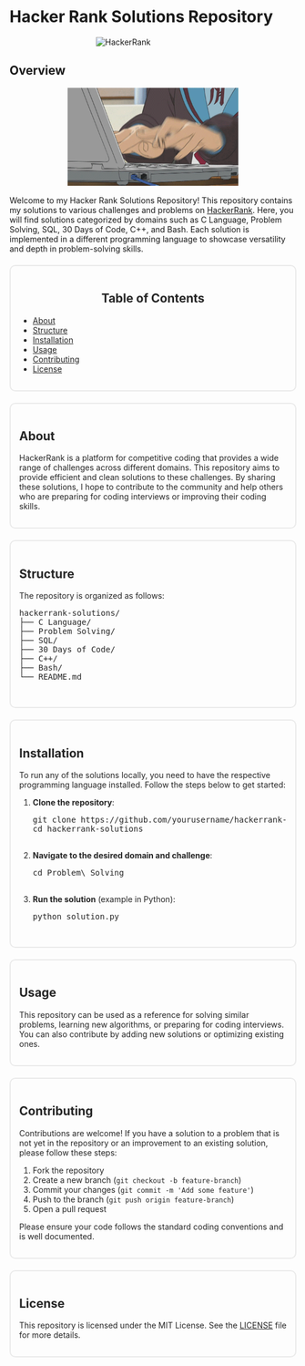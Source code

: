 # Hacker Rank Solutions Repository

<img src="https://upload.wikimedia.org/wikipedia/commons/6/65/HackerRank_logo.png" alt="HackerRank" style="width:200px; display:block; margin:auto;">

## Overview

<p style="text-align:center;">
    <img src="\images\3AyY.gif" alt="Coding Animation" style="width:300px;">
</p>

Welcome to my Hacker Rank Solutions Repository! This repository contains my solutions to various challenges and problems on [HackerRank](https://www.hackerrank.com/). Here, you will find solutions categorized by domains such as C Language, Problem Solving, SQL, 30 Days of Code, C++, and Bash. Each solution is implemented in a different programming language to showcase versatility and depth in problem-solving skills.

<style>
    @keyframes fadeIn {
        from { opacity: 0; }
        to { opacity: 1; }
    }
    .animated {
        animation: fadeIn 2s ease-in-out;
    }
    .section {
        border: 2px solid #eaeaea;
        padding: 15px;
        border-radius: 10px;
        margin: 20px 0;
    }
    .center {
        text-align: center;
    }
</style>

<div class="animated section">
    <h2 class="center">Table of Contents</h2>
    <ul>
        <li><a href="#about">About</a></li>
        <li><a href="#structure">Structure</a></li>
        <li><a href="#installation">Installation</a></li>
        <li><a href="#usage">Usage</a></li>
        <li><a href="#contributing">Contributing</a></li>
        <li><a href="#license">License</a></li>
    </ul>
</div>

<div id="about" class="animated section">
    <h2>About</h2>
    <p>HackerRank is a platform for competitive coding that provides a wide range of challenges across different domains. This repository aims to provide efficient and clean solutions to these challenges. By sharing these solutions, I hope to contribute to the community and help others who are preparing for coding interviews or improving their coding skills.</p>
</div>

<div id="structure" class="animated section">
    <h2>Structure</h2>
    <p>The repository is organized as follows:</p>
    <pre>
hackerrank-solutions/
├── C Language/
├── Problem Solving/
├── SQL/
├── 30 Days of Code/
├── C++/
├── Bash/
└── README.md
    </pre>
</div>

<div id="installation" class="animated section">
    <h2>Installation</h2>
    <p>To run any of the solutions locally, you need to have the respective programming language installed. Follow the steps below to get started:</p>
    <ol>
        <li><b>Clone the repository</b>:
            <pre>
git clone https://github.com/yourusername/hackerrank-solutions.git
cd hackerrank-solutions
            </pre>
        </li>
        <li><b>Navigate to the desired domain and challenge</b>:
            <pre>
cd Problem\ Solving
            </pre>
        </li>
        <li><b>Run the solution</b> (example in Python):
            <pre>
python solution.py
            </pre>
        </li>
    </ol>
</div>

<div id="usage" class="animated section">
    <h2>Usage</h2>
    <p>This repository can be used as a reference for solving similar problems, learning new algorithms, or preparing for coding interviews. You can also contribute by adding new solutions or optimizing existing ones.</p>
</div>

<div id="contributing" class="animated section">
    <h2>Contributing</h2>
    <p>Contributions are welcome! If you have a solution to a problem that is not yet in the repository or an improvement to an existing solution, please follow these steps:</p>
    <ol>
        <li>Fork the repository</li>
        <li>Create a new branch (<code>git checkout -b feature-branch</code>)</li>
        <li>Commit your changes (<code>git commit -m 'Add some feature'</code>)</li>
        <li>Push to the branch (<code>git push origin feature-branch</code>)</li>
        <li>Open a pull request</li>
    </ol>
    <p>Please ensure your code follows the standard coding conventions and is well documented.</p>
</div>

<div id="license" class="animated section">
    <h2>License</h2>
    <p>This repository is licensed under the MIT License. See the <a href="LICENSE">LICENSE</a> file for more details.</p>
</div>
